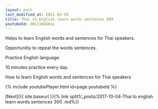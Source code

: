 ```yaml
---
layout: post
last_modified_at: 2021-03-29
title: Thai to English learn words sentences 899 
youtubeId: XKCIiKQGKas
---
```

 
 
Helps to learn English words and sentences for Thai speakers.

Opportunitiy to repeat the words sentences. 

Practice English language. 
 
10 minutes practice every day. 
 
How to learn English words and sentences for Thai speakers 
 
{% include youtubePlayer.html id=page.youtubeId %}
 
 
[Next]({{ site.baseurl }}{% link  split1/_posts/2017-10-04-Thai to english learn words sentences 300 .md%})
 
